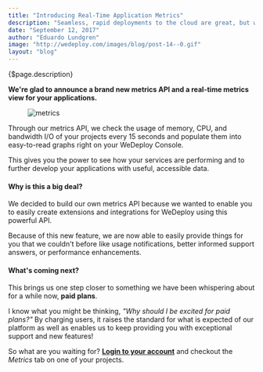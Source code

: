 ```yaml
---
title: "Introducing Real-Time Application Metrics"
description: "Seamless, rapid deployments to the cloud are great, but what about after you deploy? What happens when you want to see how your application performs during traffic spikes or heavy usage?"
date: "September 12, 2017"
author: "Eduardo Lundgren"
image: "http://wedeploy.com/images/blog/post-14--0.gif"
layout: "blog"
---
```


<article>

{$page.description}

**We're glad to announce a brand new metrics API and a real-time metrics view for your applications.**

<figure>
    <img src="/images/blog/post-14--0.gif" alt="metrics">
</figure>

Through our metrics API, we check the usage of memory, CPU, and bandwidth I/O of your projects every 15 seconds and populate them into easy-to-read graphs right on your WeDeploy Console.

This gives you the power to see how your services are performing and to further develop your applications with useful, accessible data.

#### Why is this a big deal?

We decided to build our own metrics API because we wanted to enable you to easily create extensions and integrations for WeDeploy using this powerful API.

Because of this new feature, we are now able to easily provide things for you that we couldn't before like usage notifications, better informed support answers, or performance enhancements.

#### What's coming next?

This brings us one step closer to something we have been whispering about for a while now, **paid plans**.

I know what you might be thinking, _"Why should I be excited for paid plans?"_ By charging users, it raises the standard for what is expected of our platform as well as enables us to keep providing you with exceptional support and new features!

So what are you waiting for? **[Login to your account](https://console.wedeploy.com)** and checkout the _Metrics_ tab on one of your projects.

</article>
